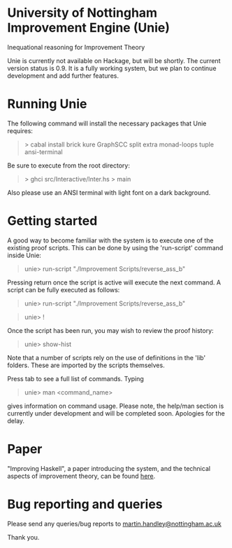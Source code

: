 
# University of Nottingham Improvement Engine (Unie)
Inequational reasoning for Improvement Theory

Unie is currently not available on Hackage, but will be shortly. The current
version status is 0.9. It is a fully working system, but we plan to continue
development and add further features.

# Running Unie

The following command will install the necessary packages that Unie requires:

> \> cabal install brick kure GraphSCC split extra monad-loops tuple ansi-terminal

Be sure to execute from the root directory:

> \> ghci src/Interactive/Inter.hs
> \> main

Also please use an ANSI terminal with light font on a dark background.

# Getting started

A good way to become familiar with the system is to execute one of the
existing proof scripts. This can be done by using the 'run-script'
command inside Unie:

  > unie> run-script "./Improvement Scripts/reverse_ass_b"

Pressing return once the script is active will execute the next command.
A script can be fully executed as follows:

  > unie> run-script "./Improvement Scripts/reverse_ass_b"

  > unie> !

Once the script has been run, you may wish to review the proof history:

 > unie> show-hist

Note that a number of scripts rely on the use of definitions
in the 'lib' folders. These are imported by the scripts themselves.

Press tab to see a full list of commands. Typing
 > unie> man <command_name>

gives information on command usage. Please note, the help/man section is
currently under development and will be completed soon. Apologies for
the delay.

# Paper

"Improving Haskell", a paper introducing the system, and the technical aspects
of improvement theory, can be found [here](http://www.cs.nott.ac.uk/~pszgmh/improving.pdf).

# Bug reporting and queries

Please send any queries/bug reports to martin.handley@nottingham.ac.uk

Thank you.
